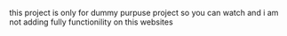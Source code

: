 this project is only for dummy purpuse project 
so you can watch and i am not adding fully functionility on this websites 
